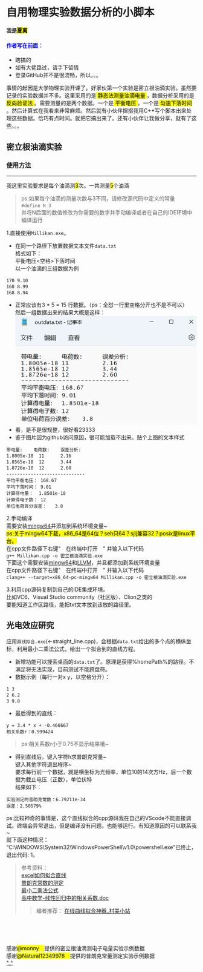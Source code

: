 # 自用物理实验数据分析的小脚本 #
**我是<mark>夏离</mark>**
<!-- 我永远喜欢牛杂师傅！！！！！ -->
<!-- 干内，github网页md语法不支持h5标签 -->
#### <font color = blue>作者写在前面：</font> ####
* 瞎搞的
* 如有大佬路过，请手下留情  
* 登录GitHub并不是很流畅，所以。。。

事情的起因是大学物理实验开课了。好家伙第一个实验是密立根油滴实验。虽然要记录的实验数据并不多。这里采用的是<mark>  静态法测量油滴电量  </mark>，数据分析采用的是<mark>  反向验证法  </mark>。需要测量的是两个数据。一个是<mark>  平衡电压  </mark>。一个是<mark>  匀速下落时间  </mark>。然后计算式在我看来非常麻烦。然后就有小伙伴撺掇我用C++写个脚本出来处理这些数据。恰巧有点时间。就把它搞出来了。还有小伙伴让我做分享，就有了这些。。。
## 密立根油滴实验 ##
### 使用方法 ###
---
我这里实验要求是每个油滴测<mark>3</mark>次。一共测量<mark>5</mark>个油滴  
>ps:如果每个油滴的测量次数与3不同，请修改源代码中定义的常量  
`#define N 3`  
并将N后面的数值修改为你需要的数字并手动编译或者在自己的IDE环境中编译运行

1.直接使用`Millikan.exe`。
* 在同一个路径下放置数据文本文件`data.txt`  
格式如下：  
平衡电压<空格>下落时间  
以一个油滴的三组数据为例
```
170 9.10
168 8.99
168 8.94
```
* 正常应该有3 * 5 = 15 行数据。（ps：全怼一行里空格分开也不是不可以）  
然后一组数据出来的结果大概是这样：  
![一张图片](suoyin/Snipaste_2022-11-14_23-53-40.png)  
* 看，是不是很规整，很好看23333  
* 鉴于图片因为github访问原因，很可能加载不出来。贴个上图的文本样式
```
带电量:	电荷数:	误差分析:	
1.8005e-18	11		2.16
1.8565e-18	12		3.44
1.8726e-18	12		2.60
-----------------------------
平均平衡电压：	168.67
平均下落时间：	9.01
计算得电量：	1.8501e-18
计算得电子数：	12
单位电荷百分误差：	3.8
```

2.手动编译  
需要安装[mingw64](https://sourceforge.net/projects/mingw-w64/files/)并添加到系统环境变量~  
<mark>ps:关于mingw64下载，x86_64是64位？seh只64？sjlj兼容32？posix是linux平台。</mark>  
在cpp文件路径下右键"&emsp;在终端中打开&emsp;" 并输入以下代码  
`g++ Millikan.cpp -o 密立根油滴实验.exe`  
下面这个需要安装[mingw64](https://sourceforge.net/projects/mingw-w64/files/)和[LLVM](https://github.com/llvm/llvm-project)，并且都添加到系统环境变量  
在cpp文件路径下右键"&emsp;在终端中打开&emsp;" 并输入以下代码  
`clang++ --target=x86_64-pc-mingw64 Millikan.cpp -o 密立根油滴实验.exe`  

3.利用cpp源码复制到自己的IDE集成环境。  
比如VC6、Visual Studio community（社区版）、Clion之类的  
要能知道工作区路径，能把txt文本放到该放的路径里。  

## 光电效应研究 ##
应用`直线拟合.exe`(<-straight_line.cpp)，会根据`data.txt`给出的多个点的横纵坐标，利用最小二乘法公式，给出一个拟合到的直线方程。  
* 新增功能可以搜索桌面的`data.txt`了。原理是获得%homePath%的路径。不满足将无法实现，目前测试不能跨盘符。
* 数据示例（每行一对x y，以空格分开）：
```
1 3
2 6.2
3 9.8
```
* 最后得到的直线：
```
y = 3.4 * x + -0.466667
相关系数r：0.999424
```
>ps:相关系数r小于0.75不显示结果哦~
* 得到直线后。键入字符h求普朗克常量~  
键入其他字符退出程序~  
要求每行前一个数据，就是横坐标为光频率，单位10的14次方Hz，后一个数据为截止电压（正数），单位伏特  
结果如下：
```
实验测定的普朗克常数：6.79211e-34
误差：2.50579%
```
ps:比较神奇的事情是，这个直线拟合的cpp源码我在自己的VScode不能直接调试。终端会异常退出，但是编译没有问题。也能够运行。有知道原因的可以联系我~  
就下面这种情况：  
“C:\WINDOWS\System32\WindowsPowerShell\v1.0\powershell.exe”已终止，退出代码: 1。

>参考资料：  
[excel如何拟合直线](https://m.php.cn/topic/excel/470923.html)  
[普朗克常数的测定](https://wenku.baidu.com/view/8666c25401768e9951e79b89680203d8ce2f6ac3.html?_wkts_=1668475679597&bdQuery=%E6%99%AE%E6%9C%97%E5%85%8B%E5%B8%B8%E6%95%B0%E5%AE%9E%E9%AA%8C%E8%AE%A1%E7%AE%97)  
[最小二乘法公式](https://baike.baidu.com/item/%E6%9C%80%E5%B0%8F%E4%BA%8C%E4%B9%98%E6%B3%95%E5%85%AC%E5%BC%8F/6263689?fr=aladdin)  
[高中数学-线性回归中的相关系数.doc](https://max.book118.com/html/2018/1116/5111321143001331.shtm)
>>编者推荐：
[在线曲线拟合神器_村美小站](http://www.qinms.com/webapp/curvefit/cf.aspx)  

</br>
</br>
</br>

感谢<mark>@monny&emsp;</mark>提供的密立根油滴测电子电量实验示例数据  
感谢<mark>@Natural12349978&emsp;</mark>提供的普朗克常量测定实验示例数据  
[^_^](如何联系我？可以在github留言。本文档尾也有其他方式)  
<!-- [帖子题主是我~](https://bbs.mihoyo.com/ys/article/17396735) -->
<!-- [网易云音乐~](https://music.163.com/#/user/home?id=587000409) -->